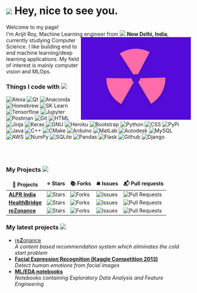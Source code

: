 <h1><img src="https://slackmojis.com/emojis/4594-blob-wave/download" width="30"/> Hey, nice to see you.</h1>


  <p>Welcome to my page! </br> I'm Arijit Roy, Machine Learning <img align="right" src="images/radiation.gif" height=225 width =300> engineer from <img src="https://image.flaticon.com/icons/svg/555/555462.svg" width="13"/> <b>New Delhi, India</b>, currently studying Computer Science. I like building end to end machine learning/deep 
  learning applications. My field of interest is mainly computer vision and  MLOps.</p>
<h3>Things I code with <img src="https://slackmojis.com/emojis/6988-thinking_with_blobs/download" width="20"></h3>
<p>
  
  <img alt="Alexa" src="https://img.shields.io/badge/-Amazon Alexa-00CAFF?style=flat-square&logo=amazon-alexa&logoColor=white" />

  <img alt="Qt" src="https://img.shields.io/badge/-Qt-41CD52?style=flat-square&logo=qt&logoColor=white" />

  <img alt="Anaconda" src="https://img.shields.io/badge/-Anaconda-42B029?style=flat-square&logo=anaconda&logoColor=white" />

  <img alt="Homebrew" src="https://img.shields.io/badge/-Homebrew-FBB040?style=flat-square&logo=homebrew&logoColor=black" />

  <img alt="SK Learn" src="https://img.shields.io/badge/-SciKit Learn-F7931E?style=flat-square&logo=scikit-learn&logoColor=white" />

  <img alt="Tensorflow" src="https://img.shields.io/badge/-TensorFlow-ff6f00?style=flat-square&logo=tensorflow&logoColor=white"/>
  <img alt="Jupyter" src="https://img.shields.io/badge/-Jupyter-F37626?style=flat-square&logo=jupyter&logoColor=white" />

  <img alt="Postman" src="https://img.shields.io/badge/-Postman-FF6C37?style=flat-square&logo=postman&logoColor=white" />

  <img alt="Git" src="https://img.shields.io/badge/-git-F05032?style=flat-square&logo=git&logoColor=white" />
  
  <img alt="HTML" src="https://img.shields.io/badge/-HTML-E34F26?style=flat-square&logo=html5&logoColor=white" />

  <img alt="Jinja" src="https://img.shields.io/badge/-Jinja-B41717?style=flat-square&logo=jinja&logoColor=white" />

  <img alt="Keras" src="https://img.shields.io/badge/-Keras-d00000?style=flat-square&logo=keras&logoColor=white" />

  <img alt="GNU" src="https://img.shields.io/badge/-GNU-A42E2B?style=flat-square&logo=gnu&logoColor=white" />

  <img alt="Heroku" src="https://img.shields.io/badge/-Heroku-430098?style=flat-square&logo=heroku&logoColor=white" />

  <img alt="Bootstrap" src="https://img.shields.io/badge/-Bootstrap-563D7C?style=flat-square&logo=bootstrap&logoColor=white" />

  <img alt="Python" src="https://img.shields.io/badge/-Python-3776ab?style=flat-square&logo=python&logoColor=white" /> 
  
  <img alt="CSS" src="https://img.shields.io/badge/-CSS-1572B6?style=flat-square&logo=css3&logoColor=white" />

  <img alt="PyPi" src="https://img.shields.io/badge/-PyPI-3775A9?style=flat-square&logo=pypi&logoColor=white" />

  <img alt="Java" src="https://img.shields.io/badge/-Java-007396?style=flat-square&logo=java&logoColor=white" /> 

  <img alt="C++" src="https://img.shields.io/badge/-C++-00599C?style=flat-square&logo=c&logoColor=white" />

  <img alt="CMake" src="https://img.shields.io/badge/-CMake-064F8C?style=flat-square&logo=cmake&logoColor=white" />

  <img alt="Arduino" src="https://img.shields.io/badge/-Arduino-00979D?style=flat-square&logo=arduino&logoColor=white" />

  <img alt="MatLab" src="https://img.shields.io/badge/-MatLab-0076A8?style=flat-square&logo=mathworks&logoColor=white" />

  <img alt="Autodesk" src="https://img.shields.io/badge/-Autodesk_Eagle-0696D7?style=flat-square&logo=autodesk&logoColor=white" />

  <img alt="MySQL" src="https://img.shields.io/badge/-MySQL-4479A1?style=flat-square&logo=mysql&logoColor=white" />
  
  <img alt="AWS" src="https://img.shields.io/badge/-AWS-232F3E?style=flat-square&logo=amazon-aws&logoColor=white" />

  <img alt="NumPy" src="https://img.shields.io/badge/-NumPy-013243?style=flat-square&logo=numpy&logoColor=white" />

  <img alt="SQLite" src="https://img.shields.io/badge/-SQLite-003B57?style=flat-square&logo=sqlite&logoColor=white" />    

  <img alt="Pandas" src="https://img.shields.io/badge/-pandas-150458?style=flat-square&logo=pandas&logoColor=white" />


  <img alt="Flask" src="https://img.shields.io/badge/-Flask-000000?style=flat-square&logo=flask&logoColor=white" />
  
  <img alt="Github" src="https://img.shields.io/badge/-GitHub-181717?style=flat-square&logo=github&logoColor=white" />


  <img alt="Django" src="https://img.shields.io/badge/-django-092E20?style=flat-square&logo=django&logoColor=white" />





</p>
<br>
<br>
<h3>My Projects  <img src="https://slackmojis.com/emojis/5948-bongo_blob/download" width="25"></h3>
<table>
  <thead align="center">
    <tr border: none;>
      <td><b>🎁 Projects</b></td>
      <td><b>⭐ Stars</b></td>
      <td><b>📚 Forks</b></td>
      <td><b>🛎 Issues</b></td>
      <td><b>📬 Pull requests</b></td>
    </tr>
  </thead>
  <tbody>
    <tr>
	    <td><a href="https://github.com/radioactive11/ALPR-India"><b>ALPR India</b></a></td>
      <td><img alt="Stars" src="https://img.shields.io/github/stars/radioactive11/ALPR-India?style=flat-square&labelColor=343b41"/></td>
      <td><img alt="Forks" src="https://img.shields.io/github/forks/radioactive11/ALPR-India?style=flat-square&labelColor=343b41"/></td>
      <td><img alt="Issues" src="https://img.shields.io/github/issues/radioactive11/ALPR-India?style=flat-square&labelColor=343b41"/></td>
      <td><img alt="Pull Requests" src="https://img.shields.io/github/issues-pr/radioactive11/ALPR-India?style=flat-square&labelColor=343b41"/></td>
    </tr>
	  <tr>
		  <td><a href="https://github.com/radioactive11/HealthBridge"><b>HealthBridge</b></a></td>
      <td><img alt="Stars" src="https://img.shields.io/github/stars/radioactive11/HealthBridge?style=flat-square&labelColor=343b41"/></td>
      <td><img alt="Forks" src="https://img.shields.io/github/forks/radioactive11/HealthBridge?style=flat-square&labelColor=343b41"/></td>
      <td><img alt="Issues" src="https://img.shields.io/github/issues/radioactive11/HealthBridge?style=flat-square&labelColor=343b41"/></td>
      <td><img alt="Pull Requests" src="https://img.shields.io/github/issues-pr/radioactive11/HealthBridge?style=flat-square&labelColor=343b41"/></td>
    </tr>
		<tr>
			<td><a href="https://github.com/radioactive11/rezonance"><b>re<strong>Z</strong>onance</b></a></td>
      <td><img alt="Stars" src="https://img.shields.io/github/stars/radioactive11/rezonance?style=flat-square&labelColor=343b41"/></td>
      <td><img alt="Forks" src="https://img.shields.io/github/forks/radioactive11/rezonance?style=flat-square&labelColor=343b41"/></td>
      <td><img alt="Issues" src="https://img.shields.io/github/issues/radioactive11/rezonance?style=flat-square&labelColor=343b41"/></td>
      <td><img alt="Pull Requests" src="https://img.shields.io/github/issues-pr/radioactive11/rezonance?style=flat-square&labelColor=343b41"/></td>
    </tr>
  </tbody>
</table>


<h3>My latest projects <img src="https://slackmojis.com/emojis/4246-blob-sunglasses/download" width="25"></h3>
<ul>
  <li><a href="https://github.com/radioactive11/rezonance" width="20" alt="new">re<b>Z</b>onance</b></a><br/><i>A content based recommendation system which eliminates the cold start problem</i></li>

  <li><a href="https://github.com/radioactive11/Facial-Expression-Recognition"><b>Facial Expression Recognition (Kaggle Competition 2013)</b></a><br/><i>Detect human emotions from facial images</i></li>

  <li><a href="https://github.com/radioactive11/ML-Notebooks"><b>ML/EDA notebooks</b></a><br/><i>Notebooks containing Exploratory Data Analysis and Feature Engineering</i></li>

</ul>
